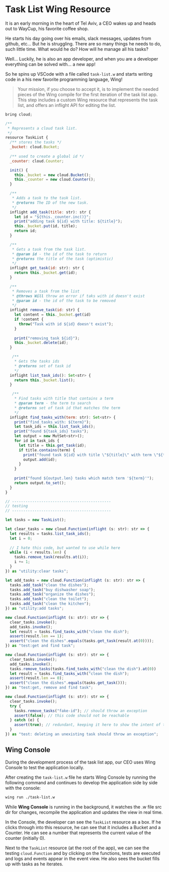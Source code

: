 # Task List Wing Resource

It is an early morning in the heart of Tel Aviv, a CEO wakes up and heads out to WayCup, his favorite coffee shop.

He starts his day going over his emails, slack messages, updates from github, etc... But he is struggling. There are
so many things he needs to do, such little time. What would he do? How will he manage all his tasks?

Well... Luckily, he is also an app developer, and when you are a developer everything can be solved with... a new app!

So he spins up VSCode with a file called `task-list.w` and starts writing code in a his new favorite
programming language, Wing!

> Your mission, if you choose to accept it, is to implement the needed pieces of the Wing compile
> for the first iteration of the task list app. This step includes a custom Wing resource that
> represents the task list, and offers an inflight API for editing the list.

```js
bring cloud;

/**
 * Represents a cloud task list.
 */
resource TaskList {
  /** stores the tasks */
  _bucket: cloud.Bucket;
  
  /** used to create a global id */
  _counter: cloud.Counter;

  init() {
    this._bucket = new cloud.Bucket();
    this._counter = new cloud.Counter();
  }

  /** 
   * Adds a task to the task list.
   * @returns The ID of the new task.
   */
  inflight add_task(title: str): str {
    let id = "${this._counter.inc()}";
    print("adding task ${id} with title: ${title}");
    this._bucket.put(id, title);
    return id;
  }

  /** 
   * Gets a task from the task list.
   * @param id - the id of the task to return
   * @returns the title of the task (optimistic)
   */
  inflight get_task(id: str): str {
    return this._bucket.get(id);
  }

  /** 
   * Removes a task from the list
   * @throws Will throw an error if taks with id doesn't exist
   * @param id - the id of the task to be removed
   */
  inflight remove_task(id: str) {
    let content = this._bucket.get(id)
    if !content {
      throw("Task with id ${id} doesn't exist");
    }
    
    print("removing task ${id}");
    this._bucket.delete(id);
  }

   /** 
    * Gets the tasks ids 
    * @returns set of task id
    */
  inflight list_task_ids(): Set<str> {
    return this._bucket.list();
  }

   /** 
    * Find tasks with title that contains a term
    * @param term - the term to search
    * @returns set of task id that matches the term
    */
  inflight find_tasks_with(term: str): Set<str> {
    print("find_tasks_with: ${term}");
    let task_ids = this.list_task_ids();
    print("found ${task_ids} tasks");
    let output = new MutSet<str>();
    for id in task_ids {
      let title = this.get_task(id);
      if title.contains(term) {
        print("found task ${id} with title \"${title}\" with term \"${term}\"");
        output.add(id);
      }
    }
    
    print("found ${output.len} tasks which match term '${term}'");
    return output.to_set();
  }
}

// --------------------------------------------
// testing
// --------------------------------------------

let tasks = new TaskList();

let clear_tasks = new cloud.Function(inflight (s: str): str => {
  let results = tasks.list_task_ids();
  let i = 0;
  
  // I hate this code, but wanted to use while here
  while (i < results.len) {
    tasks.remove_task(results.at(i));
    i += 1;
  }
}) as "utility:clear tasks";

let add_tasks = new cloud.Function(inflight (s: str): str => {
  tasks.add_task("clean the dishes");
  tasks.add_task("buy dishwasher soap");
  tasks.add_task("organize the dishes");
  tasks.add_task("clean the toilet");
  tasks.add_task("clean the kitchen");
}) as "utility:add tasks";

new cloud.Function(inflight (s: str): str => {
  clear_tasks.invoke();
  add_tasks.invoke();
  let result = tasks.find_tasks_with("clean the dish");
  assert(result.len == 1);
  assert("clean the dishes".equals(tasks.get_task(result.at(0))));
}) as "test:get and find task";

new cloud.Function(inflight (s: str): str => {
  clear_tasks.invoke();
  add_tasks.invoke();
  tasks.remove_tasks(tasks.find_tasks_with("clean the dish").at(0))
  let result = tasks.find_tasks_with("clean the dish");
  assert(result.len == 0);
  assert("clean the dishes".equals(tasks.get_task()));
}) as "test:get, remove and find task";

new cloud.Function(inflight (s: str): str => {
  clear_tasks.invoke();
  try {
    tasks.remove_tasks("fake-id"); // should throw an exception
    assert(false); // this code should not be reachable 
  } catch (e) {
    assert(true); // redundant, keeping it here to show the intent of the code
  }
}) as "test: deleting an unexisting task should throw an exception";
```

## Wing Console

During the development process of the task list app, our CEO uses Wing Console to test the application locally.

After creating the `task-list.w` file he starts Wing Console by running the following command and continues to 
develop the application side by side with the console:

```sh
wing run ./task-list.w
``` 

While **Wing Console** is running in the background, it watches the .w file src dir for changes, 
recompile the application and updates the view in real time.

In the Console, the developer can see the `TaskList` resource as a box. If he clicks through into
this resource, he can see that it includes a Bucket and a Counter. He can see a number
that represents the current value of the counter (initially 0).

Next to the `TaskList` resource (at the root of the app), we can see the testing `cloud.Function` and
by clicking on the functions, tests are executed and logs and events appear in the event view.
He also sees the bucket fills up with tasks as he iterates.
